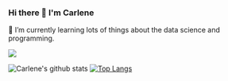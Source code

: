 ### Hi there 👋 I'm Carlene


🌱 I’m currently learning lots of things about the data science and programming. 

 
[<img src="https://img.shields.io/badge/linkedin-%230077B5.svg?&style=for-the-badge&logo=linkedin&logoColor=white" />](https://linkedin.com/in/csilvadefarias)


![Carlene's github stats](https://github-readme-stats.vercel.app/api?username=carlenePSF)
[![Top Langs](https://github-readme-stats.vercel.app/api/top-langs/?username=carlenePSF&layout=compact)](https://github.com/anuraghazra/github-readme-stats)




